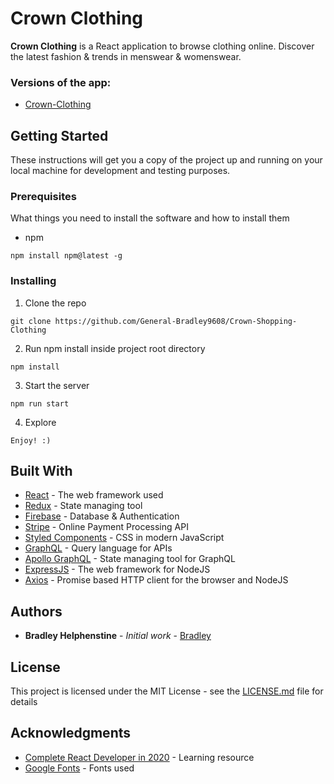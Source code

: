 # Crown Clothing

**Crown Clothing** is a React application to browse clothing online. Discover the latest fashion & trends in menswear & womenswear.

### Versions of the app:

- [Crown-Clothing](https://github.com/General-Bradley9608/Crown-Shopping-Clothing)

## Getting Started

These instructions will get you a copy of the project up and running on your local machine for development and testing purposes.

### Prerequisites

What things you need to install the software and how to install them

- npm

```
npm install npm@latest -g
```

### Installing

1. Clone the repo

```
git clone https://github.com/General-Bradley9608/Crown-Shopping-Clothing
```

2. Run npm install inside project root directory

```
npm install
```

3. Start the server

```
npm run start
```

4. Explore

```
Enjoy! :)
```

## Built With

- [React](https://reactjs.org/docs/getting-started.html) - The web framework used
- [Redux](https://redux.js.org/introduction/getting-started) - State managing tool
- [Firebase](https://firebase.google.com/) - Database & Authentication
- [Stripe](https://stripe.com/docs/) - Online Payment Processing API
- [Styled Components](https://styled-components.com/) - CSS in modern JavaScript
- [GraphQL](https://graphql.org/learn/) - Query language for APIs
- [Apollo GraphQL](https://www.apollographql.com/docs/) - State managing tool for GraphQL
- [ExpressJS](https://expressjs.com/) - The web framework for NodeJS
- [Axios](https://github.com/axios/axios) - Promise based HTTP client for the browser and NodeJS

## Authors

- **Bradley Helphenstine** - _Initial work_ - [Bradley](https://github.com/Generl-Bradley9608)

## License

This project is licensed under the MIT License - see the [LICENSE.md](LICENSE.md) file for details

## Acknowledgments

- [Complete React Developer in 2020](https://www.udemy.com/course/complete-react-developer-zero-to-mastery/) - Learning resource
- [Google Fonts](https://fonts.google.com/) - Fonts used
